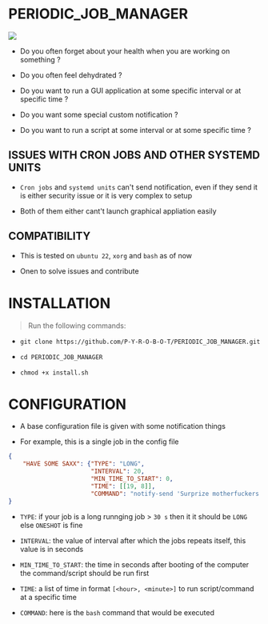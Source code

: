 # PERIODIC_JOB_MANAGER

![](ZZZ/ZZZ.jpg)

* Do you often forget about your health when you are working on something ?

* Do you often feel dehydrated ?

* Do you want to run a GUI application at some specific interval or at specific time ?

* Do you want some special custom notification ?

* Do you want to run a script at some interval or at some specific time ?

## ISSUES WITH CRON JOBS AND OTHER SYSTEMD UNITS
* `Cron jobs` and `systemd units` can't send notification, even if they send it is either security issue or it is very complex to setup

* Both of them either cant't launch graphical appliation easily

## COMPATIBILITY
* This is tested on `ubuntu 22`, `xorg` and `bash` as of now

* Onen to solve issues and contribute

# INSTALLATION
> Run the following commands:

* `git clone https://github.com/P-Y-R-O-B-O-T/PERIODIC_JOB_MANAGER.git`

* `cd PERIODIC_JOB_MANAGER`

* `chmod +x install.sh`

# CONFIGURATION
* A base configuration file is given with some notification things

* For example, this is a single job in the config file

```json
{
	"HAVE SOME SAXX": {"TYPE": "LONG",
					   "INTERVAL": 20,
					   "MIN_TIME_TO_START": 0,
					   "TIME": [[19, 8]],
					   "COMMAND": "notify-send 'Surprize motherfuckers' 'Have Some SAXX' --urgency=critical --expire-time=1000 --app-name=PDF --icon=/home/$USER/Downloads/sexy.png"},
}
```

* `TYPE`: if your job is a long runnging job > `30 s` then it it should be `LONG` else `ONESHOT` is fine

* `INTERVAL`: the value of interval after which the jobs repeats itself, this value is in seconds

* `MIN_TIME_TO_START`: the time in seconds after booting of the computer the command/script should be run first

* `TIME`: a list of time in format `[<hour>, <minute>]` to run script/command at a specific time

* `COMMAND`: here is the `bash` command that would be executed
